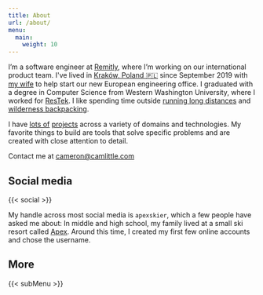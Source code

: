 ```yaml
---
title: About
url: /about/
menu: 
  main:
    weight: 10
---
```


I’m a software engineer at [Remitly](https://grnh.se/3c4028751), where I’m
working on our international product team. I've lived in
[Kraków, Poland 🇵🇱](https://aackleinkrakow.blogspot.com) since September 2019 with
[my wife](https://cameronandaisha.love) to help start our new European
engineering office. I graduated with a degree in Computer Science from Western
Washington University, where I worked for
[ResTek](https://www.restek.wwu.edu/about/jobs/). I like spending time outside
[running long distances](https://www.strava.com/athletes/14856714) and
[wilderness backpacking](https://www.gaiagps.com/profile/13832/Cameron/).

I have [lots of](/tags/project/) [projects](/projects/) across a variety of
domains and technologies. My favorite things to build are tools that solve
specific problems and are created with close attention to detail.

Contact me at <cameron@camlittle.com>

## Social media

{{< social >}}

<p></p>

My handle across most social media is `apexskier`, which a few people have asked me about: In middle and high school, my family lived at a small ski resort called [Apex](https://www.apexresort.com). Around this time, I created my first few online accounts and chose the username.

## More

{{< subMenu >}}
